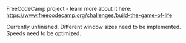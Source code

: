 FreeCodeCamp project - learn more about it here: https://www.freecodecamp.org/challenges/build-the-game-of-life

Currently unfinished. Different window sizes need to be implemented. Speeds need to be optimized.
